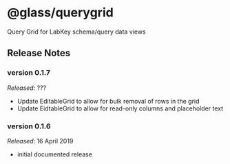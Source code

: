 # @glass/querygrid

Query Grid for LabKey schema/query data views 

## Release Notes ##

### version 0.1.7
*Released*: ???
* Update EditableGrid to allow for bulk removal of rows in the grid
* Update EidtableGrid to allow for read-only columns and placeholder text

### version 0.1.6
*Released*: 16 April 2019

* initial documented release
